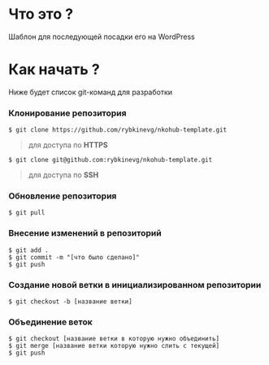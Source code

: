 # Что это ?

Шаблон для последующей посадки его на WordPress

# Как начать ?

Ниже будет список git-команд для разработки

### Клонирование репозитория

    $ git clone https://github.com/rybkinevg/nkohub-template.git

> для доступа по **HTTPS**

    $ git clone git@github.com:rybkinevg/nkohub-template.git

> для доступа по **SSH**

### Обновление репозитория

    $ git pull
    
### Внесение изменений в репозиторий

    $ git add .
    $ git commit -m "[что было сделано]"
    $ git push

### Создание новой ветки в инициализированном репозитории

    $ git checkout -b [название ветки]

### Объединение веток

    $ git checkout [название ветки в которую нужно объединить]
    $ git merge [название ветки которую нужно слить с текущей]
    $ git push

